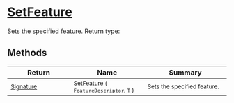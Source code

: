 # [SetFeature](./Signature-100663442.md)

Sets the specified feature.
Return type:
## Methods

| Return | Name | Summary | 
| --- | --- | --- | 
| <sub>[Signature](./../Signature.md)</sub><img width=200/>| <sub>[SetFeature](./Signature-100663442.md) ( [`FeatureDescriptor`](./../FeatureDescriptor.md), [`T`](./Signature-100663442.md) )</sub>| <sub>Sets the specified feature.</sub><img width=200/>| <br>


